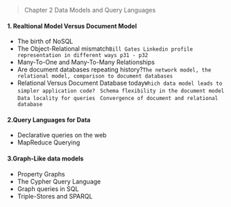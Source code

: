 > Chapter 2 Data Models and Query Languages

#### 1. Realtional Model Versus Document Model
* The birth of NoSQL
* The Object-Relational mismatch```Bill Gates Linkedin profile representation in different ways p31 - p32```
* Many-To-One and Many-To-Many Relationships
* Are document databases repeating history?```The network model, the relational model, comparison to document databases```
* Relational Versus Document Database today```Which data model leads to simpler application code?``` ``` Schema flexibility in the document model``` ```Data locality for queries ```   ```Convergence of document and relational database```
#### 2.Query Languages for Data
* Declarative queries on the web
* MapReduce Querying
#### 3.Graph-Like data models
* Property Graphs
* The Cypher Query Language
* Graph queries in SQL
* Triple-Stores and SPARQL``` ```

